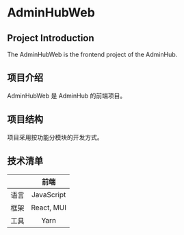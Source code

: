 # AdminHubWeb

## Project Introduction

The AdminHubWeb is the frontend project of the AdminHub.

## 项目介绍

AdminHubWeb 是 AdminHub 的前端项目。

## 项目结构

项目采用按功能分模块的开发方式。

## 技术清单

| | 前端 |
| :----- | :----: |
| 语言 | JavaScript |
| 框架 | React, MUI |
| 工具 | Yarn |


